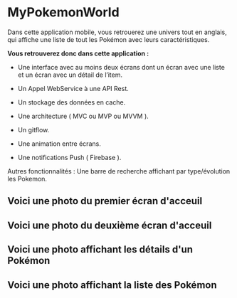 # MyPokemonWorld
Dans cette application mobile, vous retrouerez une univers tout en anglais, qui affiche une liste de tout les Pokémon avec leurs caractéristiques.

**Vous retrouverez donc dans cette application :**

- Une interface avec au moins deux écrans dont un écran avec une liste et un écran avec un détail de l’item.

- Un Appel WebService à une API Rest.

- Un stockage des données en cache.

- Une architecture ( MVC ou MVP ou MVVM ).

- Un gitflow.

- Une animation entre écrans.

- Une notifications Push ( Firebase ).

Autres fonctionnalités : Une barre de  recherche affichant par type/évolution les Pokemon.

## Voici une photo du premier écran d'acceuil

## Voici une photo du deuxième écran d'acceuil

## Voici une photo affichant les détails d'un Pokémon

## Voici une photo affichant la liste des Pokémon


